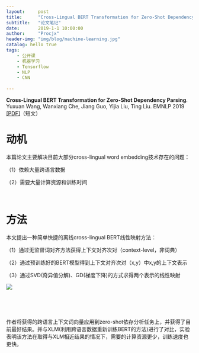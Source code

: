 ```yaml
---
layout:     post
title:      "Cross-Lingual BERT Transformation for Zero-Shot Dependency Parsing"
subtitle:   "论文笔记"
date:       2019-1-1 10:00:00
author:     "Procjx"
header-img: "img/blog/machine-learning.jpg"
catalog: hello true
tags:
    - 公开课
    - 机器学习
    - Tensorflow
    - NLP
    - CNN  
    
---
```


**Cross-Lingual BERT Transformation for Zero-Shot Dependency Parsing**. Yuxuan Wang, Wanxiang Che, Jiang Guo, Yijia Liu, Ting Liu. EMNLP 2019 [\[PDF\]](https://arxiv.org/abs/1909.06775)（短文）

# 动机
本篇论文主要解决目前大部分cross-lingual word embedding技术存在的问题：

（1）依赖大量跨语言数据

（2）需要大量计算资源和训练时间

 
# 方法
本文提出一种简单快捷的离线cross-lingual BERT线性映射方法：

（1）通过无监督词对齐方法获得上下文对齐次对（context-level，非词典）

（2）通过预训练好的BERT模型得到上下文对齐次对（x,y）中x,y的上下文表示

（3）通过SVD(奇异值分解)、GD(梯度下降)的方式求得两个表示的线性映射

![](https://img-blog.csdnimg.cn/2019100320530798.png)

 

 

作者将获得的跨语言上下文词向量应用到zero-shot依存分析任务上，并获得了目前最好结果。并与XLM(利用跨语言数据重新训练BERT的方法)进行了对比，实验表明该方法在取得与XLM相近结果的情况下，需要的计算资源更少，训练速度也更快。
